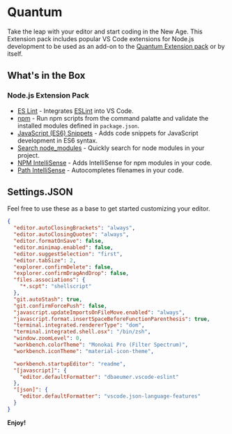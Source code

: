 # Quantum

Take the leap with your editor and start coding in the New Age. This Extension pack includes popular VS Code extensions for Node.js development to be used as an add-on to the [Quantum Extension pack](vscode:extension/wrenchingdev.quantum-leap ) or by itself.

## What's in the Box

### Node.js Extension Pack

* [ES Lint](vscode:extension/dbaeumer.vscode-eslint) - Integrates [ESLint](http://eslint.org/) into VS Code.
* [npm](vscode:extension/eg2.vscode-npm-script) - Run npm scripts from the command palatte and validate the installed modules defined in `package.json`.
* [JavaScript (ES6) Snippets](vscode:extension/xabikos.JavaScriptSnippets) - Adds code snippets for JavaScript development in ES6 syntax.
* [Search node_modules](vscode:extension/jasonnutter.search-node-modules) - Quickly search for node modules in your project.
* [NPM IntelliSense](vscode:extension/christian-kohler.npm-intellisense) - Adds IntelliSense for npm modules in your code.
* [Path IntelliSense](vscode:extension/christian-kohler.path-intellisense) - Autocompletes filenames in your code.

## Settings.JSON

Feel free to use these as a base to get started customizing your editor.

```JSON
{
  "editor.autoClosingBrackets": "always",
  "editor.autoClosingQuotes": "always",
  "editor.formatOnSave": false,
  "editor.minimap.enabled": false,
  "editor.suggestSelection": "first",
  "editor.tabSize": 2,
  "explorer.confirmDelete": false,
  "explorer.confirmDragAndDrop": false,
  "files.associations": {
    "*.scpt": "shellscript"
  },
  "git.autoStash": true,
  "git.confirmForcePush": false,
  "javascript.updateImportsOnFileMove.enabled": "always",
  "javascript.format.insertSpaceBeforeFunctionParenthesis": true,
  "terminal.integrated.rendererType": "dom",
  "terminal.integrated.shell.osx": "/bin/zsh",
  "window.zoomLevel": 0,
  "workbench.colorTheme": "Monokai Pro (Filter Spectrum)",
  "workbench.iconTheme": "material-icon-theme",

  "workbench.startupEditor": "readme",
  "[javascript]": {
    "editor.defaultFormatter": "dbaeumer.vscode-eslint"
  },
  "[json]": {
    "editor.defaultFormatter": "vscode.json-language-features"
  }
}
```

**Enjoy!**
